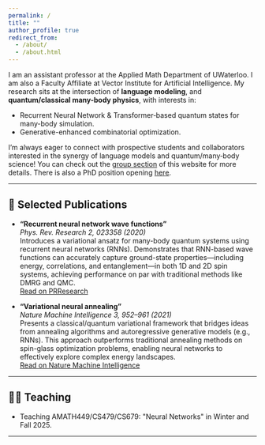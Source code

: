 ```yaml
---
permalink: /
title: ""
author_profile: true
redirect_from: 
  - /about/
  - /about.html
---
```



I am an assistant professor at the Applied Math Department of UWaterloo. I am also a Faculty Affiliate at Vector Institute for Artificial Intelligence. My research sits at the intersection of **language modeling**, and **quantum/classical many-body physics**, with interests in:

- Recurrent Neural Network & Transformer‑based quantum states for many-body simulation.
- Generative-enhanced combinatorial optimization.

I’m always eager to connect with prospective students and collaborators interested in the synergy of language models and quantum/many‑body science! You can check out the [group section](/group/) of this website for more details. There is also a PhD position opening [here](/PhDPosition/).

---

## 📝 Selected Publications

- **“Recurrent neural network wave functions”**  
  *Phys. Rev. Research 2, 023358 (2020)*  
  Introduces a variational ansatz for many-body quantum systems using recurrent neural networks (RNNs). Demonstrates that RNN-based wave functions can accurately capture ground-state properties—including energy, correlations, and entanglement—in both 1D and 2D spin systems, achieving performance on par with traditional methods like DMRG and QMC.  
  [Read on PRResearch](https://link.aps.org/doi/10.1103/PhysRevResearch.2.023358)

- **“Variational neural annealing”**  
  *Nature Machine Intelligence 3, 952–961 (2021)*  
  Presents a classical/quantum variational framework that bridges ideas from annealing algorithms and autoregressive generative models (e.g., RNNs). This approach outperforms traditional annealing methods on spin-glass optimization problems, enabling neural networks to effectively explore complex energy landscapes.  
  [Read on Nature Machine Intelligence](https://www.nature.com/articles/s42256-021-00401-3)

---

## 🧑‍🏫 Teaching

- Teaching AMATH449/CS479/CS679: "Neural Networks" in Winter and Fall 2025.

---


